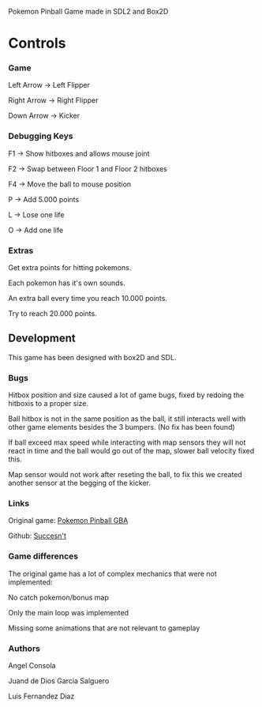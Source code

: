 Pokemon Pinball Game made in SDL2 and Box2D


# **Controls**

### Game

Left Arrow -> Left Flipper

Right Arrow -> Right Flipper

Down Arrow -> Kicker

### Debugging Keys

F1 -> Show hitboxes and allows mouse joint

F2 -> Swap between Floor 1 and Floor 2 hitboxes

F4 -> Move the ball to mouse position

P -> Add 5.000 points 

L -> Lose one life

O -> Add one life

### Extras

Get extra points for hitting pokemons.

Each pokemon has it's own sounds.

An extra ball every time you reach 10.000 points.

Try to reach 20.000 points. 

## Development 

This game has been designed with box2D and SDL.

### Bugs 

Hitbox position and size caused a lot of game bugs, fixed by redoing the hitboxis to a proper size.

Ball hitbox is not in the same position as the ball, it still interacts well with other game elements besides the 3 bumpers. (No fix has been found)

If ball exceed max speed while interacting with map sensors they will not react in time and the ball would go out of the map, slower ball velocity fixed this.

Map sensor would not work after reseting the ball, to fix this we created another sensor at the begging of the kicker.

### Links

Original game: [Pokemon Pinball GBA](https://pokemon.fandom.com/es/wiki/Pok%C3%A9mon_Pinball:_Rub%C3%AD_y_Zafiro)

Github: [Succesn't](https://github.com/DarkAvanger/PokemonPinball)

### Game differences

The original game has a lot of complex mechanics that were not implemented:

No catch pokemon/bonus map

Only the main loop was implemented

Missing some animations that are not relevant to gameplay

### Authors

Angel Consola

Juand de Dios Garcia Salguero

Luis Fernandez Diaz
